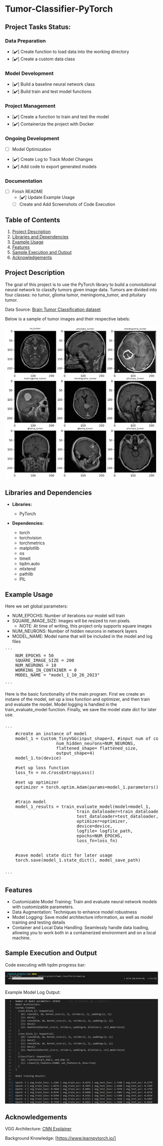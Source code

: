 # Tumor-Classifier-PyTorch

## Project Tasks Status: 

### Data Preparation
- [:heavy_check_mark:] Create function to load data into the working directory
- [:heavy_check_mark:] Create a custom data class

### Model Development
- [:heavy_check_mark:] Build a baseline neural network class
- [:heavy_check_mark:] Build train and test model functions

### Project Management
- [:heavy_check_mark:] Create a function to train and test the model
- [:heavy_check_mark:] Containerize the project with Docker

### Ongoing Development
- [ ] Model Optimization
- [:heavy_check_mark:] Create Log to Track Model Changes
- [:heavy_check_mark:] Add code to export generated models

### Documentation
- [ ] Finish README
    - [:heavy_check_mark:] Update Example Usage
    - [ ] Create and Add Screenshots of Code Execution

## Table of Contents

1. [ Project Description](#project-description)
2. [ Libraries and Dependencies](#lib&dep)
3. [ Example Usage](#ex-use) 
4. [ Features](#features)
5. [ Sample Execution and Output](#sample)
6. [ Acknowledgements](#ack)


<a name="project-description"></a>
## Project Description

The goal of this project is to use the PyTorch library to build a convolutional neural network to classify tumors given image data. Tumors are divided into four classes: no tumor, glioma tumor, meningioma_tumor, and pituitary tumor.

Data Source: [Brain Tumor Classification dataset](https://www.kaggle.com/datasets/prathamgrover/brain-tumor-classification)

Below is a sample of tumor images and their respective labels:

![Sample Image](./images/sample_images.png)

<a name="lib&dep"></a>
## Libraries and Dependencies

- **Libraries:**
  - PyTorch

- **Dependencies:**
  - torch
  - torchvision
  - torchmetrics
  - matplotlib
  - os
  - timeit
  - tqdm.auto
  - mlxtend
  - pathlib
  - PIL

<a name="ex-use"></a>
## Example Usage

Here we set global parameters:

- NUM_EPOCHS: Number of iterations our model will train
- SQUARE_IMAGE_SIZE: Images will be resized to nxn pixels. 
  - NOTE: At time of writing, this project only supports square images
- NUM_NEURONS: Number of hidden neurons in network layers
- MODEL_NAME: Model name that will be included in the model and log files

<pre>
```
    NUM_EPOCHS = 50
    SQUARE_IMAGE_SIZE = 200
    NUM_NEURONS = 10
    WORKING_IN_CONTAINER = 0
    MODEL_NAME = "model_1_10_26_2023"

```
</pre>

Here is the basic functionality of the main program. First we create an instane of the model, set up a
loss function and optimizer, and then train and evaluate the model. Model logging is handled in the 
train_evaluate_model function. Finally, we save the model state dict for later use.

<pre>

```
    #create an instance of model
    model_1 = Custom_TinyVGG(input_shape=3, #input num of color channels 1 for greyscale, 3 for RGB
                    num_hidden_neurons=NUM_NEURONS, 
                    flattened_shape= flattened_size,
                    output_shape=4)
    model_1.to(device)

    #set up loss function
    loss_fn = nn.CrossEntropyLoss()

    #set up optimizer
    optimizer = torch.optim.Adam(params=model_1.parameters(), lr=0.001)


    #train model
    model_1_results = train_evaluate_model(model=model_1, 
                            train_dataloader=train_dataloader,
                            test_dataloader=test_dataloader,
                            optimizer=optimizer,
                            device=device,
                            logfile= logfile_path,
                            epochs=NUM_EPOCHS,
                            loss_fn=loss_fn)

    
    #save model state dict for later usage
    torch.save(model_1.state_dict(), model_save_path)


```
</pre>


<a name="features"></a>
## Features

- Customizable Model Training: Train and evaluate neural network models with customizable parameters.
- Data Augmentation: Techniques to enhance model robustness
- Model Logging: Save model architecture information, as well as model training and testing details
- Container and Local Data Handling: Seamlessly handle data loading, allowing you to work both in a 
containerized environment and on a local machine.

<a name="sample"></a>
## Sample Execution and Output

Code executing with tqdm progress bar:

![Sample Execution](./images/SampleExecution.png)

Example Model Log Output:

![Model Log Example](./images/Model_Log_Example.png)



<a name="ack"></a>
## Acknowledgements
VGG Architecture: [CNN Explainer](https://poloclub.github.io/cnn-explainer/)

Background Knowledge: [https://www.learnpytorch.io/]


